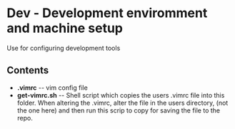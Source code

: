 # Dev - Development enviromment and machine setup
Use for configuring development tools

## Contents
* **.vimrc** -- vim config file
* **get-vimrc.sh** -- Shell script which copies the users .vimrc file into this
folder. When altering the .vimrc, alter the file in the users directory, (not 
the one here) and then run this scrip to copy for saving the file to the repo.

